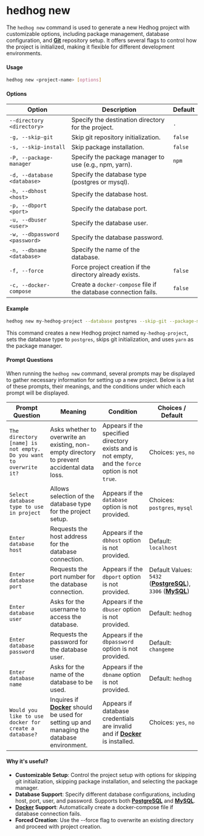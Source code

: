 # hedhog new

The `hedhog new` command is used to generate a new Hedhog project with customizable options, including package management, database configuration, and [**Git**](https://git-scm.com/about) repository setup. It offers several flags to control how the project is initialized, making it flexible for different development environments.

#### Usage

```bash
hedhog new <project-name> [options]
```

#### Options

| Option                        | Description                                                      | Default |
| ----------------------------- | ---------------------------------------------------------------- | ------- |
| `--directory <directory>`     | Specify the destination directory for the project.               | `.`     |
| `-g, --skip-git`              | Skip git repository initialization.                              | `false` |
| `-s, --skip-install`          | Skip package installation.                                       | `false` |
| `-P, --package-manager`       | Specify the package manager to use (e.g., npm, yarn).            | `npm`   |
| `-d, --database <database>`   | Specify the database type (postgres or mysql).                   |         |
| `-h, --dbhost <host>`         | Specify the database host.                                       |         |
| `-p, --dbport <port>`         | Specify the database port.                                       |         |
| `-u, --dbuser <user>`         | Specify the database user.                                       |         |
| `-w, --dbpassword <password>` | Specify the database password.                                   |         |
| `-n, --dbname <database>`     | Specify the name of the database.                                |         |
| `-f, --force`                 | Force project creation if the directory already exists.          | `false` |
| `-c, --docker-compose`        | Create a `docker-compose` file if the database connection fails. | `false` |

#### Example

```bash
hedhog new my-hedhog-project --database postgres --skip-git --package-manager yarn
```

This command creates a new Hedhog project named `my-hedhog-project`, sets the database type to `postgres`, skips git initialization, and uses `yarn` as the package manager.

#### Prompt Questions

When running the `hedhog new` command, several prompts may be displayed to gather necessary information for setting up a new project. Below is a list of these prompts, their meanings, and the conditions under which each prompt will be displayed.

| **Prompt Question**                                               | **Meaning**                                                                                                            | **Condition**                                                                                          | **Choices / Default**                                                                                                |
| ----------------------------------------------------------------- | ---------------------------------------------------------------------------------------------------------------------- | ------------------------------------------------------------------------------------------------------ | -------------------------------------------------------------------------------------------------------------------- |
| `The directory [name] is not empty. Do you want to overwrite it?` | Asks whether to overwrite an existing, non-empty directory to prevent accidental data loss.                            | Appears if the specified directory exists and is not empty, and the `force` option is not `true`.      | Choices: `yes`, `no`                                                                                                 |
| `Select database type to use in project`                          | Allows selection of the database type for the project setup.                                                           | Appears if the `database` option is not provided.                                                      | Choices: `postgres`, `mysql`                                                                                         |
| `Enter database host`                                             | Requests the host address for the database connection.                                                                 | Appears if the `dbhost` option is not provided.                                                        | Default: `localhost`                                                                                                 |
| `Enter database port`                                             | Requests the port number for the database connection.                                                                  | Appears if the `dbport` option is not provided.                                                        | Default Values: `5432` ([**PostgreSQL**](https://www.postgresql.org/)), `3306` ([**MySQL**](https://www.mysql.com/)) |
| `Enter database user`                                             | Asks for the username to access the database.                                                                          | Appears if the `dbuser` option is not provided.                                                        | Default: `hedhog`                                                                                                    |
| `Enter database password`                                         | Requests the password for the database user.                                                                           | Appears if the `dbpassword` option is not provided.                                                    | Default: `changeme`                                                                                                  |
| `Enter database name`                                             | Asks for the name of the database to be used.                                                                          | Appears if the `dbname` option is not provided.                                                        | Default: `hedhog`                                                                                                    |
| `Would you like to use docker for create a database?`             | Inquires if [**Docker**](https://www.docker.com/) should be used for setting up and managing the database environment. | Appears if database credentials are invalid and if [**Docker**](https://www.docker.com/) is installed. | Choices: `yes`, `no`                                                                                                 |

#### Why it's useful?

- **Customizable Setup**: Control the project setup with options for skipping git initialization, skipping package installation, and selecting the package manager.
- **Database Support**: Specify different database configurations, including host, port, user, and password. Supports both [**PostgreSQL**](https://www.postgresql.org/) and [**MySQL**](https://www.mysql.com/).
- **[**Docker**](https://www.docker.com/) Support**: Automatically create a docker-compose file if database connection fails.
- **Forced Creation**: Use the --force flag to overwrite an existing directory and proceed with project creation.
